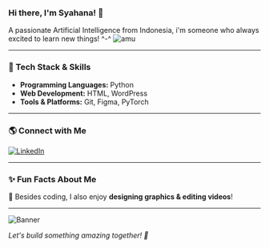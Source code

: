 ### Hi there, I'm Syahana! 👋

A passionate Artificial Intelligence from Indonesia, i'm someone who always excited to learn new things! ^-^
![amu](https://github.com/user-attachments/assets/7023cb4c-ea90-4529-bdb7-80bd2ded9ed6)


---

### 🚀 Tech Stack & Skills

- **Programming Languages:** Python
- **Web Development:** HTML, WordPress
- **Tools & Platforms:** Git, Figma, PyTorch

---

### 🌎 Connect with Me

[![LinkedIn](https://img.shields.io/badge/LinkedIn-blue?style=for-the-badge&logo=linkedin)](https://www.linkedin.com/in/syahanaarman/)

---

### ✨ Fun Facts About Me
🎨 Besides coding, I also enjoy **designing graphics & editing videos**!

---

![Banner](https://your-image-url.com/banner.gif)

*Let's build something amazing together! 🚀*
